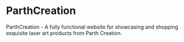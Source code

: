 # ParthCreation
ParthCreation - A fully functional website for showcasing and shopping exquisite laser art products from Parth Creation.
